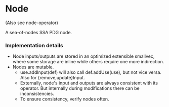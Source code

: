 # Node

(Also see node-operator)

A sea-of-nodes SSA PDG node.

### Implementation details

- Node inputs/outputs are stored in an optimized extensible smallvec, where some storage are inline while others require one more indirection.
- Nodes are mutable.
  + use.addInput(def) will also call def.addUse(use), but not vice versa. Also for {remove,update}Input.
  + Externally, node's input and outputs are always consistent with its operator. But internally during modifications there can be inconsistencies.
  + To ensure consistency, verify nodes often.